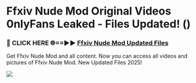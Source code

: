 # Ffxiv Nude Mod Original Videos 0nlyFans Leaked - Files Updated! ()

<h3>🔴 CLICK HERE 🌐==►► <a href="https://tinyurl.com/2p9ay9w9" rel="nofollow">Ffxiv Nude Mod Updated Files</a></h3>

Get Ffxiv Nude Mod and all content. Now you can access all videos and pictures of Ffxiv Nude Mod. New Updated Files 2025!

[![](https://i.imgur.com/KQgVmj3.gif)](https://tinyurl.com/2p9ay9w9)
